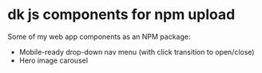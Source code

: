# dk js components for npm upload
Some of my web app components as an NPM package:
- Mobile-ready drop-down nav menu (with click transition to open/close)
- Hero image carousel
